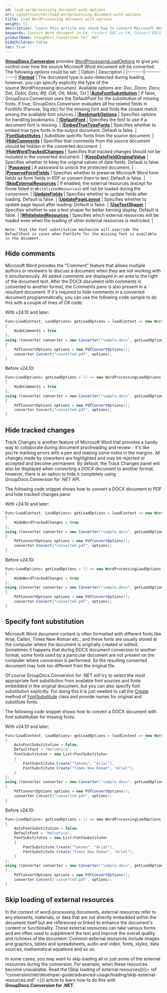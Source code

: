 ```yaml
---
id: load-wordprocessing-document-with-options
url: conversion/net/load-wordprocessing-document-with-options
title: Load WordProcessing document with options
weight: 11
description: "Learn this article and check how to convert Microsoft Word DOC/DOCX and Open Document ODT/OTT files hiding comments and tracked changes panel, setting default font and applying font substitution using features of GroupDocs.Conversion for .NET API."
keywords: Convert Word document in C#, Convert DOC in C#, Convert DOCX C#, Convert ODT file C#, Convert OTT file C#
productName: GroupDocs.Conversion for .NET
hideChildren: False
toc: True
---
```

[**GroupDocs.Conversion**](https://products.groupdocs.com/conversion/net) provides [WordProcessingLoadOptions](https://reference.groupdocs.com/conversion/net/groupdocs.conversion.options.load/wordprocessingloadoptions) to give you control over how the source Microsoft Word document will be converted. The following options could be set:
| Option | Description |
|--------|-------------|
|**[Format](https://reference.groupdocs.com/conversion/net/groupdocs.conversion.options.load/wordprocessingloadoptions/format)** | The document type is auto-detected during loading, however, you can specify explicitly the type of the source WordProcessing document. Available options are: *Doc, Docm, Docx, Dot, Dotm, Dotx, Rtf, Odt, Ott, Mobi, Txt* |
|**[AutoFontSubstitution](https://reference.groupdocs.com/conversion/net/groupdocs.conversion.options.load/wordprocessingloadoptions/autofontsubstitution)** | If false, GroupDocs.Conversion uses the DefaultFont for the substitution of missing fonts. If true, GroupDocs.Conversion evaluates all the related fields in FontInfo (Panose, Sig etc) for the missing font and finds the closest match among the available font sources.|
|**[BookmarkOptions](https://reference.groupdocs.com/conversion/net/groupdocs.conversion.options.load/wordprocessingloadoptions/bookmarkoptions)** | Specifies options for handling bookmarks. |
|**[DefaultFont](https://reference.groupdocs.com/conversion/net/groupdocs.conversion.options.load/wordprocessingloadoptions/defaultfont)** | Specifies the font to use if a document font is missing. |
|**[EmbedTrueTypeFonts](https://reference.groupdocs.com/conversion/net/groupdocs.conversion.options.load/wordprocessingloadoptions/embedtruetypefonts)** | Specifies whether to embed true type fonts in the output document. Default is false. |
|**[FontSubstitutes](https://reference.groupdocs.com/conversion/net/groupdocs.conversion.options.load/wordprocessingloadoptions/fontsubstitutes)** | Substitute specific fonts from the source document. |
|**[HideComments](https://reference.groupdocs.com/conversion/net/groupdocs.conversion.options.load/wordprocessingloadoptions/hidecomments)** | Specifies that comments from the source document should be hidden in the converted document. |
|**[HideWordTrackedChanges](https://reference.groupdocs.com/conversion/net/groupdocs.conversion.options.load/wordprocessingloadoptions/hidewordtrackedchanges)** | Specifies that tracked changes should not be included in the converted document. |
|**[KeepDateFieldOriginalValue](https://reference.groupdocs.com/conversion/net/groupdocs.conversion.options.load/wordprocessingloadoptions/keepdatefieldoriginalvalue)** | Specifies whether to keep the original values of date fields. Default is false. |
|**[Password](https://reference.groupdocs.com/conversion/net/groupdocs.conversion.options.load/wordprocessingloadoptions/password)** | A password to unlock the protected document. |
|**[PreserveFormFields](https://reference.groupdocs.com/conversion/net/groupdocs.conversion.options.load/wordprocessingloadoptions/preserveformfields)** | Specifies whether to preserve Microsoft Word form fields as form fields in PDF or convert them to text. Default is false. |
|**[SkipExternalResources](https://reference.groupdocs.com/conversion/net/groupdocs.conversion.options.load/wordprocessingloadoptions/skipexternalresources)** | If enabled, the external resources (except for those listed in `WhitelistedResources`) will not be loaded during the conversion. |
|**[UpdateFields](https://reference.groupdocs.com/conversion/net/groupdocs.conversion.options.load/wordprocessingloadoptions/updatefields)** | Specifies whether to update fields after loading. Default is false. |
|**[UpdatePageLayout](https://reference.groupdocs.com/conversion/net/groupdocs.conversion.options.load/wordprocessingloadoptions/updatepagelayout)** | Specifies whether to update page layout after loading. Default is false. |
|**[UseTextShaper](https://reference.groupdocs.com/conversion/net/groupdocs.conversion.options.load/wordprocessingloadoptions/usetextshaper)** | Specifies whether to use a text shaper for better kerning display. Default is false. |
|**[WhitelistedResources](https://reference.groupdocs.com/conversion/net/groupdocs.conversion.options.load/wordprocessingloadoptions/whitelistedresources)** | Specifies which external resources will be loaded even when the loading of other external resources is restricted. |

    Note: that the font substitution mechanism will override the DefaultFont in cases when FontInfo for the missing font is available in the document.

## Hide comments

Microsoft Word provides the "Comment" feature that allows multiple authors or reviewers to discuss a document when they are not working with it simultaneously. All added comments are displayed in an area to the right of the document text. After the DOCX document with comments is converted to another format, the Comments pane is also present in a resultant document. If it's required to hide comments in a converted document programmatically, you can use the following code sample to do this with a couple of lines of C# code:

With v24.10 and later:

```csharp
Func<LoadContext, LoadOptions> getLoadOptions = loadContext => new WordProcessingLoadOptions
{
    HideComments = true
};
using (Converter converter = new Converter("sample.docx", getLoadOptions))
{
    PdfConvertOptions options = new PdfConvertOptions();
    converter.Convert("converted.pdf", options);
}
```

Before v24.10:

```csharp
Func<LoadOptions> getLoadOptions = () => new WordProcessingLoadOptions
{
    HideComments = true
};
using (Converter converter = new Converter("sample.docx", getLoadOptions))
{
    PdfConvertOptions options = new PdfConvertOptions();
    converter.Convert("converted.pdf", options);
}
```

## Hide tracked changes

Track Changes is another feature of Microsoft Word that provides a handy way to collaborate during document proofreading and review - it's like you're marking errors with a pen and making some notes in the margins. All changes made by coworkers are highlighted and may be rejected or accepted and become permanent. By default, the Track Changes panel will also be displayed when converting a DOCX document to another format, however, there is an option to hide it completely using GroupDocs.Conversion for .NET API. 

The following code snippet shows how to convert a DOCX document to PDF and hide tracked changes pane:

With v24.10 and later:

```csharp
Func<LoadContext, LoadOptions> getLoadOptions = loadContext => new WordProcessingLoadOptions
{
    HideWordTrackedChanges = true
};
using (Converter converter = new Converter("sample.docx", getLoadOptions))
{
    PdfConvertOptions options = new PdfConvertOptions();
    converter.Convert("converted.pdf", options);
}
```

Before v24.10:

```csharp
Func<LoadOptions> getLoadOptions = () => new WordProcessingLoadOptions
{
    HideWordTrackedChanges = true
};
using (Converter converter = new Converter("sample.docx", getLoadOptions))
{
    PdfConvertOptions options = new PdfConvertOptions();
    converter.Convert("converted.pdf", options);
}
```

## Specify font substitution

Microsoft Word document content is often formatted with different fonts like Arial, Calibri, Times New Roman etc., and these fonts are usually stored at the computer where the document is originally created or edited. Sometimes it happens that during DOCX document conversion to another format, some fonts used by a particular document are not present on the computer where conversion is performed. So the resulting converted document may look too different from the original file.

Of course GroupDocs.Conversion for .NET will try to select the most appropriate font substitution from available font sources and fonts embedded in the original document, but you can also specify font substitution explicitly. For doing this it is just needed to call the [Create](https://reference.groupdocs.com/conversion/net/groupdocs.conversion.contracts/fontsubstitute/create) method of [FontSubstitute](https://reference.groupdocs.com/conversion/net/groupdocs.conversion.contracts/fontsubstitute) class and provide names for original and substitute fonts.

The following code snippet shows how to convert a DOCX document with font substitution for missing fonts:

With v24.10 and later:

```csharp
Func<LoadContext, LoadOptions> getLoadOptions = loadContext => new WordProcessingLoadOptions
{
    AutoFontSubstitution = false,
	DefaultFont = "Helvetica",
    FontSubstitutes = new List<FontSubstitute>
    {
        FontSubstitute.Create("Tahoma", "Arial"),
        FontSubstitute.Create("Times New Roman", "Arial"),
    }
};
using (Converter converter = new Converter("sample.docx", getLoadOptions))
{
    PdfConvertOptions options = new PdfConvertOptions();
    converter.Convert("converted.pdf", options);
}
```

Before v24.10:

```csharp
Func<LoadOptions> getLoadOptions = () => new WordProcessingLoadOptions
{
    AutoFontSubstitution = false,
	DefaultFont = "Helvetica",
    FontSubstitutes = new List<FontSubstitute>
    {
        FontSubstitute.Create("Tahoma", "Arial"),
        FontSubstitute.Create("Times New Roman", "Arial"),
    }
};
using (Converter converter = new Converter("sample.docx", getLoadOptions))
{
    PdfConvertOptions options = new PdfConvertOptions();
    converter.Convert("converted.pdf", options);
}
```

## Skip loading of external resources

In the context of word-processing documents, external resources refer to any elements, materials, or data that are not directly embedded within the document itself but are referenced or linked to enhance the document's content or functionality. These external resources can take various forms and are often used to supplement the text and improve the overall quality and richness of the document. Common external resources include images and graphics, tables and spreadsheets, audio and video, fonts, styles, data sources, mathematical equations and so on. 

In some cases, you may want to skip loading all or just some of the external resources during the conversion. For example, when these resources become unavailable. Read the [Skip loading of external resources]({{< ref "conversion/net/developer-guide/advanced-usage/loading/skip-external-resources.md" >}}) article to learn how to do this with **GroupDocs.Conversion for .NET**.
